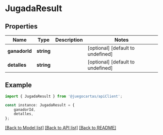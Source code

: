 # JugadaResult


## Properties

Name | Type | Description | Notes
------------ | ------------- | ------------- | -------------
**ganadorId** | **string** |  | [optional] [default to undefined]
**detalles** | **string** |  | [optional] [default to undefined]

## Example

```typescript
import { JugadaResult } from '@juegocartas/apiClient';

const instance: JugadaResult = {
    ganadorId,
    detalles,
};
```

[[Back to Model list]](../README.md#documentation-for-models) [[Back to API list]](../README.md#documentation-for-api-endpoints) [[Back to README]](../README.md)
